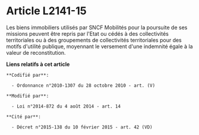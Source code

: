 # Article L2141-15

Les biens immobiliers utilisés par       SNCF Mobilités  pour la poursuite de ses missions peuvent être repris par l'Etat ou
cédés à des collectivités territoriales ou à des groupements de collectivités territoriales  pour des motifs d'utilité
publique, moyennant le versement d'une indemnité égale à la valeur de reconstitution.

**Liens relatifs à cet article**

	**Codifié par**:

	  - Ordonnance n°2010-1307 du 28 octobre 2010 - art. (V)

	**Modifié par**:

	  - Loi n°2014-872 du 4 août 2014 - art. 14

	**Cité par**:

	  - Décret n°2015-138 du 10 février 2015 - art. 42 (VD)
